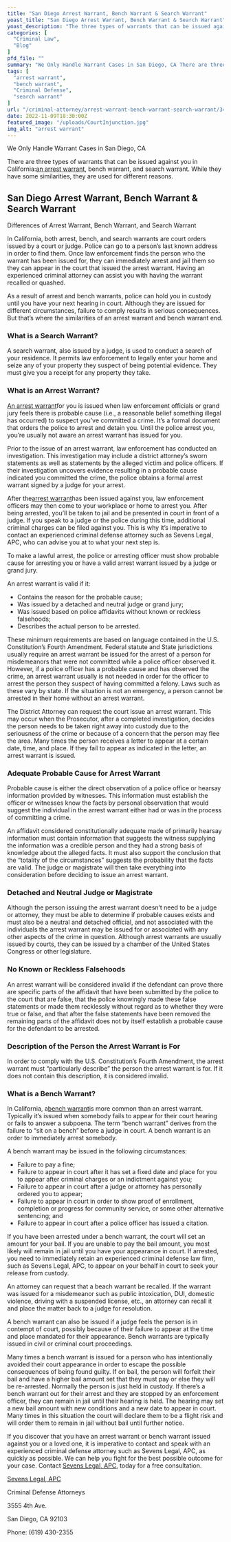 ```yaml
---
title: "San Diego Arrest Warrant, Bench Warrant & Search Warrant"
yoast_title: "San Diego Arrest Warrant, Bench Warrant & Search Warrant"
yoast_description: "The three types of warrants that can be issued against you in California: an arrest warrant, bench warrant, and search warrant."
categories: [
  "Criminal Law",
  "Blog"
]
pfd_file: ""
summary: "We Only Handle Warrant Cases in San Diego, CA There are three types of warrants that can be issued against you in California: an arrest warrant, bench warrant, and search warrant. While they have some similarities, they are used for different reasons. Differences of Arrest Warrant, Bench Warrant, and Search Warrant   In California, both"
tags: [
  "arrest warrant",
  "bench warrant",
  "Criminal Defense",
  "search warrant"
]
url: "/criminal-attorney/arrest-warrant-bench-warrant-search-warrant/346/"
date: 2022-11-09T18:30:00Z
featured_image: "/uploads/CourtInjunction.jpg"
img_alt: "arrest warrant"
---
```

We Only Handle Warrant Cases in San Diego, CA

There are three types of warrants that can be issued against you in California:[an arrest warrant](https://www.sevenslegal.com/), bench warrant, and search warrant. While they have some similarities, they are used for different reasons.

## San Diego Arrest Warrant, Bench Warrant & Search Warrant

Differences of Arrest Warrant, Bench Warrant, and Search Warrant

In California, both arrest, bench, and search warrants are court orders issued by a court or judge. Police can go to a person’s last known address in order to find them. Once law enforcement finds the person who the warrant has been issued for, they can immediately arrest and jail them so they can appear in the court that issued the arrest warrant. Having an experienced criminal attorney can assist you with having the warrant recalled or quashed.

As a result of arrest and bench warrants, police can hold you in custody until you have your next hearing in court. Although they are issued for different circumstances, failure to comply results in serious consequences. But that’s where the similarities of an arrest warrant and bench warrant end.

### What is a Search Warrant?

A search warrant, also issued by a judge, is used to conduct a search of your residence. It permits law enforcement to legally enter your home and seize any of your property they suspect of being potential evidence. They must give you a receipt for any property they take.

### What is an Arrest Warrant?

[An arrest warrant](https://www.sevenslegal.com/)for you is issued when law enforcement officials or grand jury feels there is probable cause (i.e., a reasonable belief something illegal has occurred) to suspect you’ve committed a crime. It’s a formal document that orders the police to arrest and detain you. Until the police arrest you, you’re usually not aware an arrest warrant has issued for you.

Prior to the issue of an arrest warrant, law enforcement has conducted an investigation. This investigation may include a district attorney’s sworn statements as well as statements by the alleged victim and police officers. If their investigation uncovers evidence resulting in a probable cause indicated you committed the crime, the police obtains a formal arrest warrant signed by a judge for your arrest.

After the[arrest warrant](https://www.sevenslegal.com/)has been issued against you, law enforcement officers may then come to your workplace or home to arrest you. After being arrested, you’ll be taken to jail and be presented in court in front of a judge. If you speak to a judge or the police during this time, additional criminal charges can be filed against you. This is why it’s imperative to contact an experienced criminal defense attorney such as Sevens Legal, APC, who can advise you at to what your next step is.

To make a lawful arrest, the police or arresting officer must show probable cause for arresting you or have a valid arrest warrant issued by a judge or grand jury.

An arrest warrant is valid if it:

* Contains the reason for the probable cause;
* Was issued by a detached and neutral judge or grand jury;
* Was issued based on police affidavits without known or reckless falsehoods;
* Describes the actual person to be arrested.

These minimum requirements are based on language contained in the U.S. Constitution’s Fourth Amendment. Federal statute and State jurisdictions usually require an arrest warrant be issued for the arrest of a person for misdemeanors that were not committed while a police officer observed it. However, if a police officer has a probable cause and has observed the crime, an arrest warrant usually is not needed in order for the officer to arrest the person they suspect of having committed a felony. Laws such as these vary by state. If the situation is not an emergency, a person cannot be arrested in their home without an arrest warrant.

The District Attorney can request the court issue an arrest warrant. This may occur when the Prosecutor, after a completed investigation, decides the person needs to be taken right away into custody due to the seriousness of the crime or because of a concern that the person may flee the area. Many times the person receives a letter to appear at a certain date, time, and place. If they fail to appear as indicated in the letter, an arrest warrant is issued.

### Adequate Probable Cause for Arrest Warrant

Probable cause is either the direct observation of a police office or hearsay information provided by witnesses. This information must establish the officer or witnesses know the facts by personal observation that would suggest the individual in the arrest warrant either had or was in the process of committing a crime.

An affidavit considered constitutionally adequate made of primarily hearsay information must contain information that suggests the witness supplying the information was a credible person and they had a strong basis of knowledge about the alleged facts. It must also support the conclusion that the “totality of the circumstances” suggests the probability that the facts are valid. The judge or magistrate will then take everything into consideration before deciding to issue an arrest warrant.

### Detached and Neutral Judge or Magistrate

Although the person issuing the arrest warrant doesn’t need to be a judge or attorney, they must be able to determine if probable causes exists and must also be a neutral and detached official, and not associated with the individuals the arrest warrant may be issued for or associated with any other aspects of the crime in question. Although arrest warrants are usually issued by courts, they can be issued by a chamber of the United States Congress or other legislature.

### No Known or Reckless Falsehoods

An arrest warrant will be considered invalid if the defendant can prove there are specific parts of the affidavit that have been submitted by the police to the court that are false, that the police knowingly made these false statements or made them recklessly without regard as to whether they were true or false, and that after the false statements have been removed the remaining parts of the affidavit does not by itself establish a probable cause for the defendant to be arrested.

### Description of the Person the Arrest Warrant is For

In order to comply with the U.S. Constitution’s Fourth Amendment, the arrest warrant must “particularly describe” the person the arrest warrant is for. If it does not contain this description, it is considered invalid.

### What is a Bench Warrant?

In California, a[bench warrant](https://www.sevenslegal.com/)is more common than an arrest warrant. Typically it’s issued when somebody fails to appear for their court hearing or fails to answer a subpoena. The term “bench warrant” derives from the failure to “sit on a bench” before a judge in court. A bench warrant is an order to immediately arrest somebody.

A bench warrant may be issued in the following circumstances:

* Failure to pay a fine;
* Failure to appear in court after it has set a fixed date and place for you to appear after criminal charges or an indictment against you;
* Failure to appear in court after a judge or attorney has personally ordered you to appear;
* Failure to appear in court in order to show proof of enrollment, completion or progress for community service, or some other alternative sentencing; and
* Failure to appear in court after a police officer has issued a citation.

If you have been arrested under a bench warrant, the court will set an amount for your bail. If you are unable to pay the bail amount, you most likely will remain in jail until you have your appearance in court. If arrested, you need to immediately retain an experienced criminal defense law firm, such as Sevens Legal, APC, to appear on your behalf in court to seek your release from custody.

An attorney can request that a beach warrant be recalled. If the warrant was issued for a misdemeanor such as public intoxication, DUI, domestic violence, driving with a suspended license, etc., an attorney can recall it and place the matter back to a judge for resolution.

A bench warrant can also be issued if a judge feels the person is in contempt of court, possibly because of their failure to appear at the time and place mandated for their appearance. Bench warrants are typically issued in civil or criminal court proceedings.

Many times a bench warrant is issued for a person who has intentionally avoided their court appearance in order to escape the possible consequences of being found guilty. If on bail, the person will forfeit their bail and have a higher bail amount set that they must pay or else they will be re-arrested. Normally the person is just held in custody. If there’s a bench warrant out for their arrest and they are stopped by an enforcement officer, they can remain in jail until their hearing is held. The hearing may set a new bail amount with new conditions and a new date to appear in court. Many times in this situation the court will declare them to be a flight risk and will order them to remain in jail without bail until further notice.

If you discover that you have an arrest warrant or bench warrant issued against you or a loved one, it is imperative to contact and speak with an experienced criminal defense attorney such as Sevens Legal, APC, as quickly as possible. We can help you fight for the best possible outcome for your case. Contact [Sevens Legal, APC](https://www.sevenslegal.com/ "Sevens Legal, APC"), today for a free consultation.

[Sevens Legal, APC](https://www.sevenslegal.com/ "Sevens Legal, APC")

Criminal Defense Attorneys

3555 4th Ave.

San Diego, CA 92103

Phone: (619) 430-2355